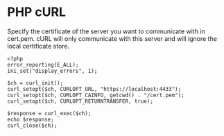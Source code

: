 # PHP cURL

Specify the certificate of the server you want to communicate with in cert.pem. cURL will only communicate with this server and will ignore the local certificate store.

````
<?php
error_reporting(E_ALL);
ini_set("display_errors", 1);

$ch = curl_init();
curl_setopt($ch, CURLOPT_URL, "https://localhost:4433");
curl_setopt($ch, CURLOPT_CAINFO, getcwd() . "/cert.pem");
curl_setopt($ch, CURLOPT_RETURNTRANSFER, true);

$response = curl_exec($ch);
echo $response;
curl_close($ch);

````

